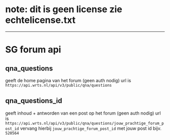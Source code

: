 # note: dit is geen license zie echtelicense.txt
-----
# SG forum api
## qna_questions
geeft de home pagina van het forum (geen auth nodig)
url is ``` https://api.wrts.nl/api/v3/public/qna/questions ```
## qna_questions_id
geeft inhoud + antworden van een post op het forum (geen auth nodig)
url is ``` https://api.wrts.nl/api/v3/public/qna/questions/jouw_prachtige_forum_post_id ```
vervang hierbij ``` jouw_prachtige_forum_post_id ``` met jouw post id bijv. ```520564```
